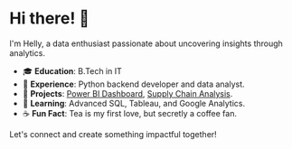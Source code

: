 # Hi there! 👋

I'm Helly, a data enthusiast passionate about uncovering insights through analytics.  

- 🎓 **Education**: B.Tech in IT  
- 💼 **Experience**: Python backend developer and data analyst.  
- 🚀 **Projects**: [Power BI Dashboard](https://your-dashboard-link.com), [Supply Chain Analysis](https://github.com/helly22/supply-chain-analysis).  
- 🌱 **Learning**: Advanced SQL, Tableau, and Google Analytics.  
- ☕ **Fun Fact**: Tea is my first love, but secretly a coffee fan.  

Let's connect and create something impactful together!
